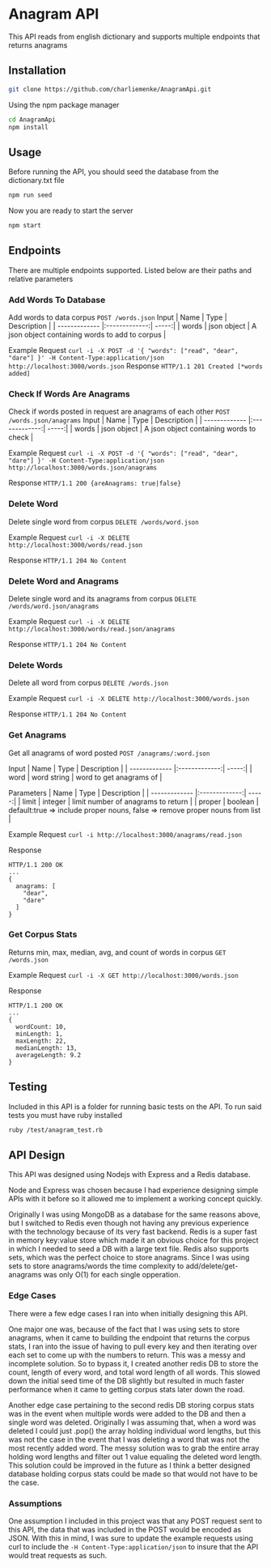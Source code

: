 # Anagram API

This API reads from english dictionary and supports multiple endpoints that returns anagrams

## Installation

```bash
git clone https://github.com/charliemenke/AnagramApi.git
```

Using the npm package manager

```bash
cd AnagramApi
npm install
```

## Usage

Before running the API, you should seed the database from the dictionary.txt file

```bash
npm run seed
```
Now you are ready to start the server

```bash
npm start
```

## Endpoints

There are multiple endpoints supported. Listed below are their paths and relative parameters

### Add Words To Database
Add words to data corpus ```POST /words.json```
Input
| Name        | Type           | Description  |
| ------------- |:-------------:| -----:|
| words      | json object | A json object containing words to add to corpus |

Example Request
```curl -i -X POST -d '{ "words": ["read", "dear", "dare"] }' -H Content-Type:application/json http://localhost:3000/words.json```
Response ```HTTP/1.1 201 Created [*words added]```

### Check If Words Are Anagrams
Check if words posted in request are anagrams of each other ```POST /words.json/anagrams```
Input
| Name        | Type           | Description  |
| ------------- |:-------------:| -----:|
| words      | json object | A json object containing words to check |

Example Request
```curl -i -X POST -d '{ "words": ["read", "dear", "dare"] }' -H Content-Type:application/json http://localhost:3000/words.json/anagrams```

Response ```HTTP/1.1 200 {areAnagrams: true|false}```

### Delete Word
Delete single word from corpus ```DELETE /words/word.json```

Example Request
```curl -i -X DELETE http://localhost:3000/words/read.json```

Response ```HTTP/1.1 204 No Content```

### Delete Word and Anagrams
Delete single word and its anagrams from corpus ```DELETE /words/word.json/anagrams```

Example Request
```curl -i -X DELETE http://localhost:3000/words/read.json/anagrams```

Response ```HTTP/1.1 204 No Content```

### Delete Words
Delete all word from corpus ```DELETE /words.json```

Example Request
```curl -i -X DELETE http://localhost:3000/words.json```

Response ```HTTP/1.1 204 No Content```

### Get Anagrams
Get all anagrams of word posted ```POST /anagrams/:word.json```

Input
| Name        | Type           | Description  |
| ------------- |:-------------:| -----:|
| word      | word string | word to get anagrams of |

Parameters
| Name        | Type           | Description  |
| ------------- |:-------------:| -----:|
| limit      | integer | limit number of anagrams to return |
| proper      | boolean | default:true => include proper nouns, false => remove proper nouns from list |

Example Request
```curl -i http://localhost:3000/anagrams/read.json```

Response 
```
HTTP/1.1 200 OK
...
{
  anagrams: [
    "dear",
    "dare"
  ]
}
```

### Get Corpus Stats
Returns min, max, median, avg, and count of words in corpus ```GET /words.json```

Example Request
```curl -i -X GET http://localhost:3000/words.json```

Response
```
HTTP/1.1 200 OK
...
{
  wordCount: 10,
  minLength: 1,
  maxLength: 22,
  medianLength: 13,
  averageLength: 9.2
}
```

## Testing

Included in this API is a folder for running basic tests on the API. To run said tests you must have ruby installed
```bash
ruby /test/anagram_test.rb
```

## API Design

This API was designed using Nodejs with Express and a Redis database.

Node and Express was chosen because I had experience designing simple APIs with it before so it allowed me to implement a working concept quickly.

Originally I was using MongoDB as a database for the same reasons above, but I switched to Redis even though not having any previous experience with the technology because of its very fast backend. Redis is a super fast in memory key:value store which made it an obvious choice for this project in which I needed to seed a DB with a large text file. Redis also supports sets, which was the perfect choice to store anagrams. Since I was using sets to store anagrams/words the time complexity to add/delete/get-anagrams was only O(1) for each single opperation.

### Edge Cases

There were a few edge cases I ran into when initially designing this API.

One major one was, because of the fact that I was using sets to store anagrams, when it came to building the endpoint that returns the corpus stats, I ran into the issue of having to pull every key and then iterating over each set to come up with the numbers to return. This was a messy and incomplete solution. So to bypass it, I created another redis DB to store the count, length of every word, and total word length of all words. This slowed down the initial seed time of the DB slightly but resulted in much faster performance when it came to getting corpus stats later down the road.

Another edge case pertaining to the second redis DB storing corpus stats was in the event when multiple words were added to the DB and then a single word was deleted. Originally I was assuming that, when a word was deleted I could just .pop() the array holding individual word lengths, but this was not the case in the event that I was deleting a word that was not the most recently added word. The messy solution was to grab the entire array holding word lengths and filter out 1 value equaling the deleted word length. This solution could be improved in the future as I think a better designed database holding corpus stats could be made so that would not have to be the case.

### Assumptions

One assumption I included in this project was that any POST request sent to this API, the data that was included in the POST would be encoded as JSON. With this in mind, I was sure to update the example requests using curl to include the ```-H Content-Type:application/json``` to insure that the API would treat requests as such.
